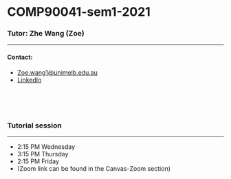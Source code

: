 # COMP90041-sem1-2021
### Tutor: Zhe Wang (Zoe)
---
#### Contact:
- Zoe.wang1@unimelb.edu.au
- [LinkedIn](www.linkedin.com/in/zoe-zhe-wang)

\
&nbsp;
\
&nbsp;
### Tutorial session
---
- 2:15 PM Wednesday
- 3:15 PM Thursday
- 2:15 PM Friday
- (Zoom link can be found in the Canvas-Zoom section)
